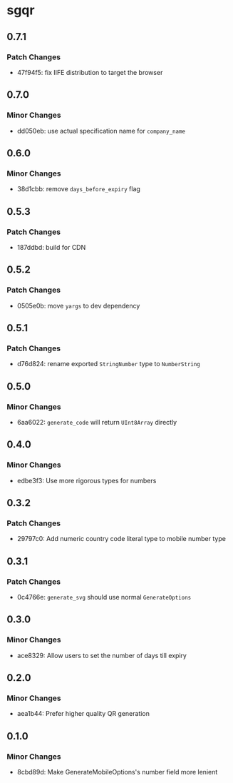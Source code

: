 # sgqr

## 0.7.1

### Patch Changes

- 47f94f5: fix IIFE distribution to target the browser

## 0.7.0

### Minor Changes

- dd050eb: use actual specification name for `company_name`

## 0.6.0

### Minor Changes

- 38d1cbb: remove `days_before_expiry` flag

## 0.5.3

### Patch Changes

- 187ddbd: build for CDN

## 0.5.2

### Patch Changes

- 0505e0b: move `yargs` to dev dependency

## 0.5.1

### Patch Changes

- d76d824: rename exported `StringNumber` type to `NumberString`

## 0.5.0

### Minor Changes

- 6aa6022: `generate_code` will return `UInt8Array` directly

## 0.4.0

### Minor Changes

- edbe3f3: Use more rigorous types for numbers

## 0.3.2

### Patch Changes

- 29797c0: Add numeric country code literal type to mobile number type

## 0.3.1

### Patch Changes

- 0c4766e: `generate_svg` should use normal `GenerateOptions`

## 0.3.0

### Minor Changes

- ace8329: Allow users to set the number of days till expiry

## 0.2.0

### Minor Changes

- aea1b44: Prefer higher quality QR generation

## 0.1.0

### Minor Changes

- 8cbd89d: Make GenerateMobileOptions's number field more lenient
